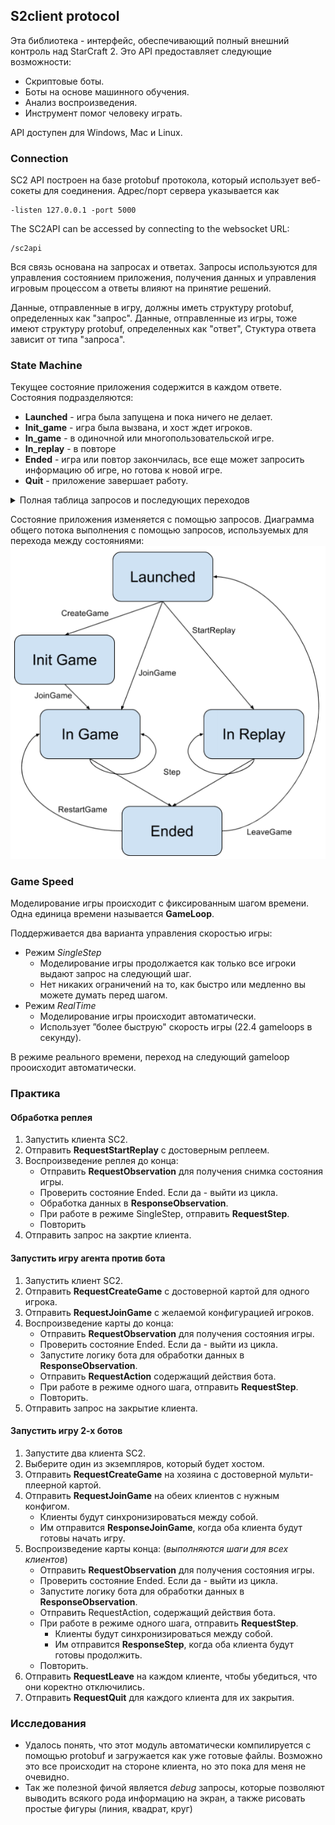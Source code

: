 ## S2client protocol

Эта библиотека - интерфейс, обеспечивающий полный внешний контроль над StarCraft 2.
Это API предоставляет следующие возможности:

 - Скриптовые боты.
 - Боты на основе машинного обучения.
 - Анализ воспроизведения.
 - Инструмент помог человеку играть.

API доступен для Windows, Mac и Linux.

### Connection

SC2 API построен на базе protobuf протокола, который использует веб-сокеты для соединения. Адрес/порт сервера указывается как

    -listen 127.0.0.1 -port 5000
The SC2API can be accessed by connecting to the websocket URL:

    /sc2api
Вся связь основана на запросах и ответах. Запросы используются для управления состоянием приложения, получения данных и управления игровым процессом а ответы влияют на принятие решений.

Данные, отправленные в игру, должны иметь структуру protobuf, определенных как "запрос". Данные, отправленные из игры, тоже имеют структуру protobuf, определенных как "ответ", Стуктура ответа зависит от типа "запроса".

### State Machine

Текущее состояние приложения содержится в каждом ответе.
Состояния подразделяются:

- **Launched** - игра была запущена и пока ничего не делает.
- **Init_game** - игра была вызвана, и хост ждет игроков.
- **In_game** - в одиночной или многопользовательской игре.
- **In_replay** - в повторе
- **Ended** - игра или повтор закончилась, все еще может запросить информацию об игре, но готова к новой игре.
- **Quit** - приложение завершает работу.

<details><summary>Полная таблица запросов и последующих переходов </summary>

|  Request         | Valid in State                                    | Transition to State   |
|------------------|---------------------------------------------------|-----------------------|
| create_game      | launched                                          | init_game             |
|                  | ended (singleplayer only)                         | init_game             |
| join_game*       | init_game (singleplayer or multiplayer host only) | in_game               |
|                  | launched (multiplayer client only)                | in_game               |
| restart_game     | ended (singleplayer only)                         | in_game               |
| start_replay     | launched                                          | in_replay             |
|                  | ended (singleplayer only)                         |                       |
| leave_game       | in_game (required when finishing multiplayer)     | launched              |
| quick_save       | in_game                                           |                       |
| quick_load       | in_game                                           |                       |
|                  | ended                                             |                       |
| quit             | any                                               | quit (not sent)       |
| game_info        | in_game                                           |                       |
|                  | in_replay                                         |                       |
|                  | ended                                             |                       |
| observation      | in_game                                           |                       |
|                  | in_replay                                         |                       |
|                  | ended                                             |                       |
| step*            | in_game (not available in realtime mode)          | in_game               |
|                  | in_replay                                         | ended                 |
| action           | in_game (not available to observers)              |                       |
| obs_action       | in_game (only for observers)                      |                       |
|                  | in_replay                                         |                       |
| data             | in_game                                           |                       |
|                  | in_replay                                         |                       |
|                  | ended                                             |                       |
| query            | in_game                                           |                       |
|                  | in_replay                                         |                       |
|                  | ended                                             |                       |
| save_replay      | in_game                                           |                       |
|                  | ended (only after a game)                         |                       |
| replay_info      | any                                               |                       |
| available_maps   | any                                               |                       |
| save_map         | any                                               |                       |
| ping             | any                                               |                       |
| debug            | in_game                                           | various               |

</details>    

Состояние приложения изменяется с помощью запросов.
Диаграмма общего потока выполнения с помощью запросов, используемых для перехода между состояниями:
![alt text](img/State%20Machine.png "State Machine Diagram")

### Game Speed

Моделирование игры происходит с фиксированным шагом времени. Одна единица времени называется **GameLoop**.

Поддерживается два варианта управления скоростью игры:

 - Режим *SingleStep*
    - Моделирование игры продолжается как только все игроки выдают запрос на следующий шаг.
    - Нет никаких ограничений на то, как быстро или медленно вы можете думать перед шагом.
 - Режим *RealTime*
    - Моделирование игры происходит автоматически.
    - Использует ”более быструю" скорость игры (22.4 gameloops в секунду).

В режиме реального времени, переход на следующий gameloop прооисходит автоматически.

### Практика 

#### Обработка реплея

1. Запустить клиента SC2.
2. Отправить **RequestStartReplay** с достоверным реплеем.
3. Воспроизведение реплея до конца:
    - Отправить **RequestObservation** для получения снимка состояния игры.
    - Проверить состояние Ended. Если да - выйти из цикла.
    - Обработка данных в **ResponseObservation**.
    - При работе в режиме SingleStep, отправить **RequestStep**.
    - Повторить
4. Отправить запрос на закртие клиента.

#### Запустить игру агента против бота

1. Запустить клиент SC2.
2. Отправить **RequestCreateGame** с достоверной картой для одного игрока.
3. Отправить **RequestJoinGame** с желаемой конфигурацией игроков.
4. Воспроизведение карты до конца:
    - Отправить **RequestObservation** для получения состояния игры.
    - Проверить состояние Ended. Если да - выйти из цикла.
    - Запустите логику бота для обработки данных в **ResponseObservation**.
    - Отправить **RequestAction** содержащий действия бота.
    - При работе в режиме одного шага, отправить **RequestStep**.
    - Повторить.
5. Отправить запрос на закрытие клиента.

#### Запустить игру 2-х ботов

1. Запустите два клиента SC2.
2. Выберите один из экземпляров, который будет хостом.
3. Отправить **RequestCreateGame** на хозяина с достоверной мульти-плеерной картой.
4. Отправить **RequestJoinGame** на обеих клиентов с нужным конфигом.
    - Клиенты будут синхронизироваться между собой.
    - Им отправится **ResponseJoinGame**, когда оба клиента будут готовы начать игру.
5. Воспроизведение карты конца: (*выполняются шаги для всех клиентов*)
    - Отправить **RequestObservation** для получения состояния игры.
    - Проверить состояние Ended. Если да - выйти из цикла.
    - Запустите логику бота для обработки данных в **ResponseObservation**.
    - Отправить RequestAction, содержащий действия бота.
    - При работе в режиме одного шага, отправить **RequestStep**.
        - Клиенты будут синхронизироваться между собой.
        - Им отправится **ResponseStep**, когда оба клиента будут готовы продолжить.
    - Повторить.
6. Отправить **RequestLeave** на каждом клиенте, чтобы убедиться, что они коректно отключились.
7. Отправить **RequestQuit** для каждого клиента для их закрытия.

### Исследования

- Удалось понять, что этот модуль автоматически компилируется с помощью protobuf
и загружается как уже готовые файлы. Возможно это все происходит на стороне клиента,
но это пока для меня не очевидно. 
- Так же полезной фичой является *debug* запросы, 
которые позволяют выводить всякого рода информацию на экран, а также рисовать простые 
фигуры (линия, квадрат, круг)
